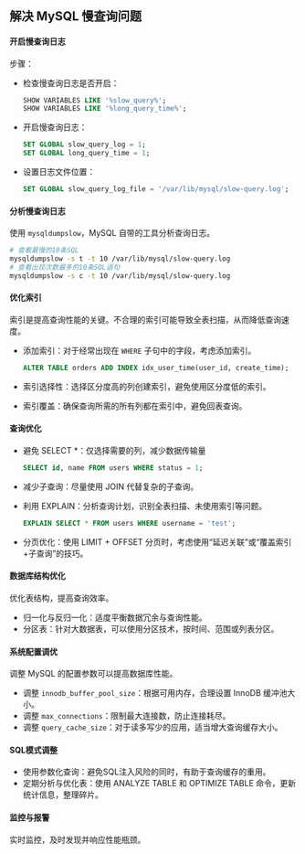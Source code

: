 ## 解决 MySQL 慢查询问题

#### 开启慢查询日志

步骤：

- 检查慢查询日志是否开启：

  ```sql
  SHOW VARIABLES LIKE '%slow_query%';
  SHOW VARIABLES LIKE '%long_query_time%';
  ```

- 开启慢查询日志：

  ```sql
  SET GLOBAL slow_query_log = 1;
  SET GLOBAL long_query_time = 1;
  ```

- 设置日志文件位置：

  ```sql
  SET GLOBAL slow_query_log_file = '/var/lib/mysql/slow-query.log';
  ```

#### 分析慢查询日志

使用 `mysqldumpslow`，MySQL 自带的工具分析查询日志。

```bash
# 查看最慢的10条SQL
mysqldumpslow -s t -t 10 /var/lib/mysql/slow-query.log
# 查看出现次数最多的10条SQL语句
mysqldumpslow -s c -t 10 /var/lib/mysql/slow-query.log 
```

#### 优化索引

索引是提高查询性能的关键。不合理的索引可能导致全表扫描，从而降低查询速度。

- 添加索引：对于经常出现在 `WHERE` 子句中的字段，考虑添加索引。

  ```sql
  ALTER TABLE orders ADD INDEX idx_user_time(user_id, create_time);
  ```

- 索引选择性：选择区分度高的列创建索引，避免使用区分度低的索引。

- 索引覆盖：确保查询所需的所有列都在索引中，避免回表查询。

#### 查询优化

- 避免 SELECT *：仅选择需要的列，减少数据传输量

  ```sql
  SELECT id, name FROM users WHERE status = 1;
  ```

- 减少子查询：尽量使用 JOIN 代替复杂的子查询。

- 利用 EXPLAIN：分析查询计划，识别全表扫描、未使用索引等问题。

  ```sql
  EXPLAIN SELECT * FROM users WHERE username = 'test';
  ```

- 分页优化：使用 LIMIT + OFFSET 分页时，考虑使用“延迟关联”或“覆盖索引+子查询”的技巧。

#### 数据库结构优化

优化表结构，提高查询效率。

- 归一化与反归一化：适度平衡数据冗余与查询性能。
- 分区表：针对大数据表，可以使用分区技术，按时间、范围或列表分区。

#### 系统配置调优

调整 MySQL 的配置参数可以提高数据库性能。

- 调整 `innodb_buffer_pool_size`：根据可用内存，合理设置 InnoDB 缓冲池大小。
- 调整 `max_connections`：限制最大连接数，防止连接耗尽。
- 调整 `query_cache_size`：对于读多写少的应用，适当增大查询缓存大小。

#### SQL模式调整

- 使用参数化查询：避免SQL注入风险的同时，有助于查询缓存的重用。
- 定期分析与优化表：使用 ANALYZE TABLE 和 OPTIMIZE TABLE 命令，更新统计信息，整理碎片。

#### 监控与报警

实时监控，及时发现并响应性能瓶颈。

